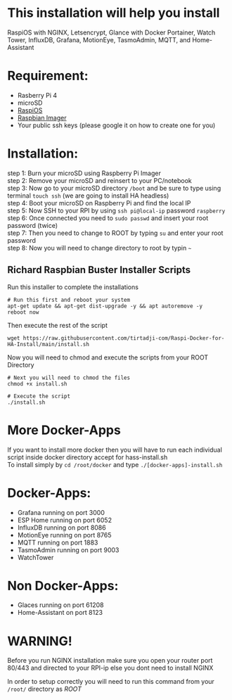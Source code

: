 # This installation will help you install
RaspiOS with NGINX, Letsencrypt, Glance with Docker Portainer, Watch Tower, InfluxDB, Grafana, MotionEye, TasmoAdmin, MQTT, and  Home-Assistant 

# Requirement:
- Rasberry Pi 4
- microSD
- [RaspiOS](https://downloads.raspberrypi.org/raspios_armhf_latest)
- [Raspbian Imager](https://www.raspberrypi.org/downloads/)
- Your public ssh keys (please google it on how to create one for you) 

# Installation:
step 1: Burn your microSD using Raspberry Pi Imager  
step 2: Remove your microSD and reinsert to your PC/notebook  
step 3: Now go to your microSD directory `/boot` and be sure to type using terminal `touch ssh` (we are going to install HA headless)  
step 4: Boot your microSD on Raspberry Pi and find the local IP  
step 5: Now SSH to your RPI by using `ssh pi@local-ip` password `raspberry`  
step 6: Once connected you need to `sudo passwd` and insert your root password (twice)  
step 7: Then you need to change to ROOT by typing `su` and enter your root password  
step 8: Now you will need to change directory to root by typin `~`  

## Richard Raspbian Buster Installer Scripts
Run this installer to complete the installations

```
# Run this first and reboot your system
apt-get update && apt-get dist-upgrade -y && apt autoremove -y
reboot now
```

Then execute the rest of the script
```
wget https://raw.githubusercontent.com/tirtadji-com/Raspi-Docker-for-HA-Install/main/install.sh
```

Now you will need to chmod and execute the scripts from your ROOT Directory
```
# Next you will need to chmod the files
chmod +x install.sh

# Execute the script
./install.sh

```



# More Docker-Apps
If you want to install more docker then you will have to run each individual script inside docker directory accept for hass-install.sh  
To install simply by `cd /root/docker` and type `./[docker-apps]-install.sh`

# Docker-Apps:
- Grafana running on port 3000
- ESP Home running on port 6052
- InfluxDB running on port 8086
- MotionEye running on port 8765
- MQTT running on port 1883
- TasmoAdmin running on port 9003
- WatchTower

# Non Docker-Apps:
- Glaces running on port 61208
- Home-Assistant on port 8123

# WARNING!
Before you run NGINX installation make sure you open your router port 80/443 and directed to your RPI-ip else you dont need to install NGINX

In order to setup correctly you will need to run this command from your `/root/` directory as *ROOT*
